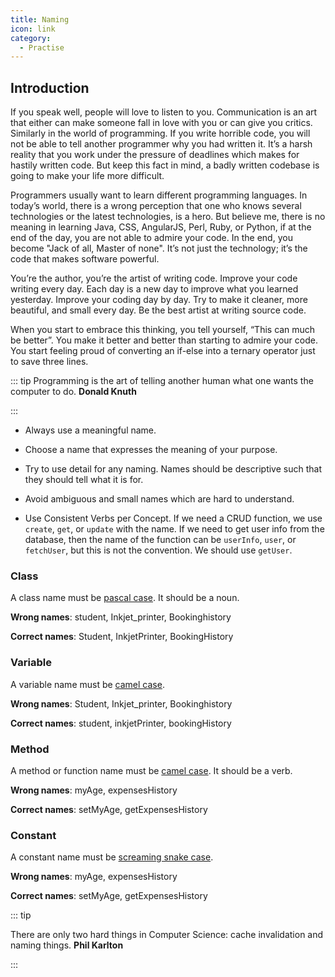 ```yaml
---
title: Naming
icon: link
category:
  - Practise
---
```


## Introduction

If you speak well, people will love to listen to you. Communication is an art that either can make someone fall in love with you or can give you critics. Similarly in the world of programming. If you write horrible code, you will not be able to tell another programmer why you had written it. It’s a harsh reality that you work under the pressure of deadlines which makes for hastily written code. But keep this fact in mind, a badly written codebase is going to make your life more difficult.

Programmers usually want to learn different programming languages. In today’s world, there is a wrong perception that one who knows several technologies or the latest technologies, is a hero. But believe me, there is no meaning in learning Java, CSS, AngularJS, Perl, Ruby, or Python, if at the end of the day, you are not able to admire your code. In the end, you become "Jack of all, Master of none". It’s not just the technology; it’s the code that makes software powerful.

You’re the author, you’re the artist of writing code. Improve your code writing every day. Each day is a new day to improve what you learned yesterday. Improve your coding day by day. Try to make it cleaner, more beautiful, and small every day. Be the best artist at writing source code.

When you start to embrace this thinking, you tell yourself, “This can much be better”. You make it better and better than starting to admire your code. You start feeling proud of converting an if-else into a ternary operator just to save three lines.

::: tip
Programming is the art of telling another human what one wants the computer to do. **Donald Knuth**

:::

- Always use a meaningful name.

- Choose a name that expresses the meaning of your purpose.

- Try to use detail for any naming. Names should be descriptive such that they should tell what it is for.

- Avoid ambiguous and small names which are hard to understand.

- Use Consistent Verbs per Concept. If we need a CRUD function, we use `create`, `get`, or `update` with the name. If we need to get user info from the database, then the name of the function can be `userInfo`, `user`, or `fetchUser`, but this is not the convention. We should use `getUser`.

### Class

A class name must be [pascal case](/glossary/case.md#pascal-case). It should be a noun.

**Wrong names**: student, Inkjet_printer, Bookinghistory

**Correct names**: Student, InkjetPrinter, BookingHistory

### Variable

A variable name must be [camel case](/glossary/case.md#camel-case).

**Wrong names**: Student, Inkjet_printer, Bookinghistory

**Correct names**: student, inkjetPrinter, bookingHistory

### Method

A method or function name must be [camel case](/glossary/case.md#camel-case). It should be a verb.

**Wrong names**: myAge, expensesHistory

**Correct names**: setMyAge, getExpensesHistory

### Constant

A constant name must be [screaming snake case](/glossary/case.md#screaming-snake-case).

**Wrong names**: myAge, expensesHistory

**Correct names**: setMyAge, getExpensesHistory

::: tip

There are only two hard things in Computer Science: cache invalidation and naming things. **Phil Karlton**

:::
